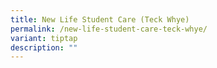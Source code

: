 ```yaml
---
title: New Life Student Care (Teck Whye)
permalink: /new-life-student-care-teck-whye/
variant: tiptap
description: ""
---
```

